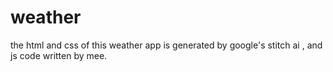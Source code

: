 # weather
the html and css of this weather app is generated by google's stitch ai , and js code written by mee. 
